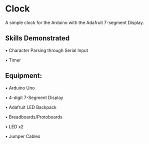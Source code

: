 # Clock

A simple clock for the Arduino with the Adafruit 7-segment Display. 

## Skills Demonstrated

• Character Parsing through Serial Input

• Timer


## Equipment:

• Arduino Uno

• 4-digit 7-Segment Display

• Adafruit LED Backpack

• Breadboards/Protoboards

• LED x2

• Jumper Cables

